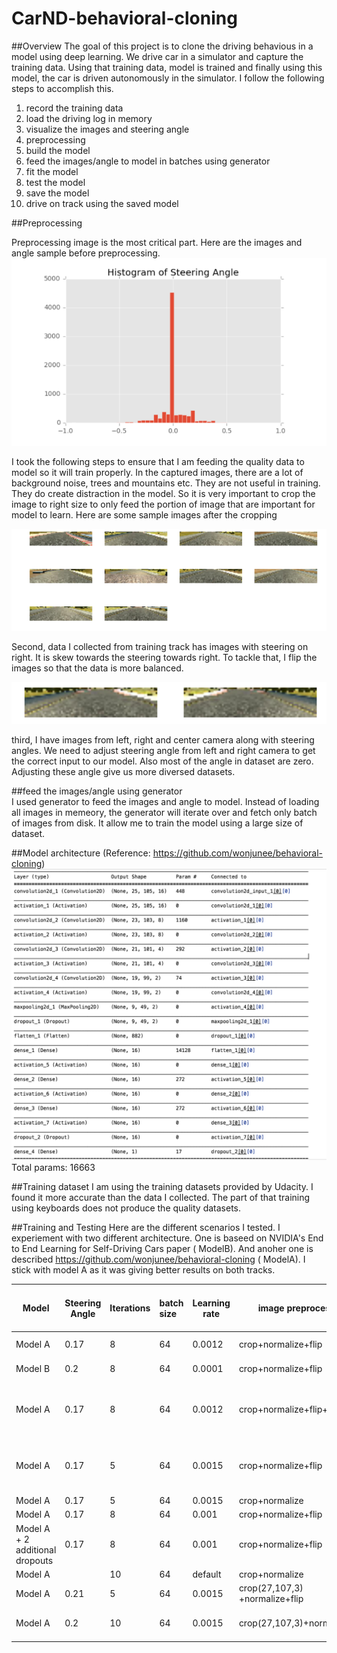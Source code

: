 # CarND-behavioral-cloning

##Overview
The goal of this project is to clone the driving behavious in a model using deep learning. We drive car in a simulator and capture the training data. Using that training data, model is trained and finally using this model, the car is driven autonomously in the simulator.  I follow the following steps to accomplish this.  
  1. record the training data
  2. load the driving log in memory  
  2. visualize the images and steering angle  
  3. preprocessing  
  4. build the model  
  5. feed the images/angle to model in batches using generator  
  6. fit the model   
  7. test the model  
  8. save the model  
  9. drive on track using the saved model  


##Preprocessing

Preprocessing image is the most critical part. Here are the images and angle sample before preprocessing. 
![histrogramOfSteeringAngle](images/histrogramOfSteeringAngle.png)

I took the following steps to ensure that I am feeding the quality data to model so it will train properly. In the captured images, there are a lot of background noise, trees and mountains  etc. They are not useful in training. They do create distraction in the model. So it is very important to crop the image to right size to only feed the portion of image that are important for model to learn. Here are some sample images after the cropping 

![cropped image](images/cropped.png)


Second, data I collected from training track has images with steering on right. It is skew towards the steering towards right. To tackle that, I flip the images so that the data is more balanced. 

![flipped image](images/flipped.png)

third, I have images from left, right and center camera along with steering angles. We need to adjust steering angle from left and right camera to get the correct input to our model. Also most of the angle in dataset are zero. Adjusting these angle give us more diversed datasets. 

##feed the images/angle using generator  
I used generator to feed the images and angle to model. Instead of loading all images in memeory, the generator will iterate over and fetch only batch of images from disk. It allow me to train the model using a large size of dataset.  

##Model architecture
(Reference: https://github.com/wonjunee/behavioral-cloning)
![model architecture](images/model.png)
Total params: 16663

##Training dataset 
I am using the training datasets provided by Udacity. I found it more accurate than the data I collected. The part of that training using keyboards does not produce the quality datasets. 

##Training and Testing 
Here are the different scenarios I tested. I experiement with two different architecture. One is baseed on NVIDIA's End to End Learning for Self-Driving Cars paper ( ModelB). And anoher one is described  https://github.com/wonjunee/behavioral-cloning ( ModelA). I stick with model A as it was giving better results on both tracks.  

|  Model | Steering Angle | Iterations | batch size | Learning rate | image preprocessing | Driving Behaviour | Time on Track 2  | Val Loss | Val Accuracy |
|  ------ | ------ | :------ | :------ | ------ | ------ | ------ | ------ | ------: | ------: |
|  Model A | 0.17 | 8 | 64 | 0.0012 | crop+normalize+flip | Middle of the road | 28 sec | 0.0145 | 0.1937 |
|  Model B | 0.2 | 8 | 64 | 0.0001 | crop+normalize+flip | Went offroad |  | 0.0201 | 0.1612 |
|  Model A | 0.17 | 8 | 64 | 0.0012 | crop+normalize+flip+gamma | Went offroad at gap of red traffic lanes | 2 mins | 0.0126 | 0.194 |
|  Model A | 0.17 | 5 | 64 | 0.0015 | crop+normalize+flip | Went offroad at gap of red traffic lanes |  | 0.0157 | `0.185` |
|  Model A | 0.17 | 5 | 64 | 0.0015 | crop+normalize |  |  | `0.015` | `0.176` |
|  Model A | 0.17 | 8 | 64 | 0.001 | crop+normalize+flip |  |  | 0.0134 | `0.173` |
|  Model A + 2 additional dropouts | 0.17 | 8 | 64 | 0.001 | crop+normalize+flip | Offroad and sink in the lake |  | 0.0149 | `0.17` |
|  Model A |  | 10 | 64 | default | crop+normalize | Offroad |  | 0.014 | `0.576` |
|  Model A | 0.21 | 5 | 64 | 0.0015 | crop(27,107,3) +normalize+flip | middle of road | 2 mins+ | 0.015 | `0.456` |
|  Model A | 0.2 | 10 | 64 | 0.0015 | crop(27,107,3)+normalize+flip | touching lane sometime.  | 2 mins+ | 0.0102 | 0.1826 |
